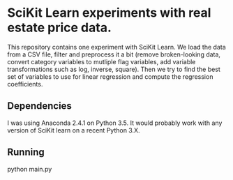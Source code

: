 # SciKit Learn experiments with real estate price data.

This repository contains one experiment with SciKit Learn. We load the data
from a CSV file, filter and preprocess it a bit (remove broken-looking data,
convert category variables to mutliple flag variables, add variable
transformations such as log, inverse, square). Then we try to find the best
set of variables to use for linear regression and compute the regression
coefficients.

## Dependencies

I was using Anaconda 2.4.1 on Python 3.5. It would probably work with any
version of SciKit learn on a recent Python 3.X.

## Running

python main.py
